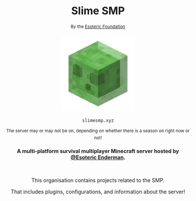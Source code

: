 <h1 align=center> Slime SMP </h1>

<p align=center> <sup> By the <a href="https://www.github.com/EsotericFoundation">Esoteric Foundation</a> </sup> </p>

<p align=center> <a href="https://www.github.com/SlimeSMP"><img src="./icon.png" alt="An image of a Minecraft slime (Slime SMP's icon)." height=200 width=200 /></a> </p>

<p align=center> <code>slimesmp.xyz</code> </p>

<p align=center> <sup> The server may or may not be on, depending on whether there is a season on right now or not! </sup> </p>

<p align=center> <b> A multi-platform survival multiplayer Minecraft server hosted by <a href="https://www.github.com/EsotericEnderman">@Esoteric Enderman</a>. </b> </p>

<br>

<p align=center> This organisation contains projects related to the SMP. </p>
<p align=center> That includes plugins, configurations, and information about the server! </p>
